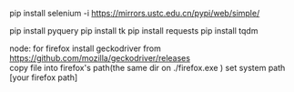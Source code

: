 

pip install selenium -i https://mirrors.ustc.edu.cn/pypi/web/simple/


pip install pyquery 
pip install tk
pip install requests
pip install tqdm

node:
  for firefox 
  install  geckodriver from https://github.com/mozilla/geckodriver/releases   
  copy file into firefox's path(the  same dir on ./firefox.exe )
  set system path [your firefox path] 

